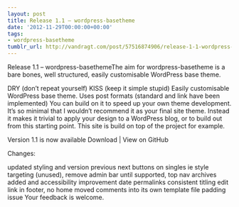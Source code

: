 ```yaml
---
layout: post
title: Release 1.1 – wordpress-basetheme
date: '2012-11-29T00:00:00+00:00'
tags:
- wordpress-basetheme
tumblr_url: http://vandragt.com/post/57516874906/release-1-1-wordpress-basetheme
---
```

Release 1.1 – wordpress-basethemeThe aim for wordpress-basetheme is  a bare bones, well structured, easily customisable WordPress base theme.

DRY (don’t repeat yourself)
KISS (keep it simple stupid)
Easily customisable WordPress base theme.
Uses post formats (standard and link have been implemented)
You can build on it to speed up your own theme development. It’s so minimal that I wouldn’t recommend it as your final site theme. Instead it makes it trivial to apply your design to a WordPress blog, or to build out from this starting point. This site is build on top of the project for example.

Version 1.1 is now available
Download | View on GitHub

Changes:

updated styling and version
previous next buttons on singles
ie style targeting (unused), remove admin bar until supported, top nav
archives added and accessibility improvement
date permalinks
consistent titling
edit link in footer, no home
moved comments into its own template file
padding issue
Your feedback is welcome.
